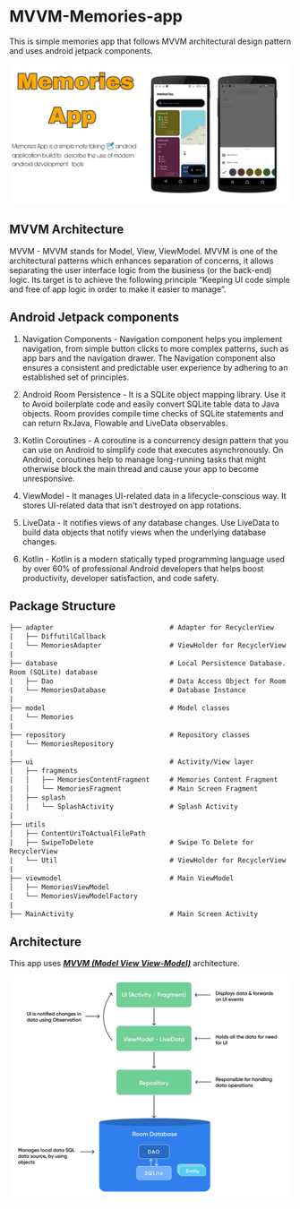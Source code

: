 # MVVM-Memories-app
This is simple memories app that follows MVVM architectural design pattern and uses android jetpack components.

![GitHub Cards Preview](screenshots/memories_card.jpg?raw=true)

## MVVM Architecture

MVVM - MVVM stands for Model, View, ViewModel. MVVM is one of the architectural patterns which enhances separation of concerns, it allows separating the user interface logic from the business (or the back-end) logic. Its target is to achieve the following principle “Keeping UI code simple and free of app logic in order to make it easier to manage”.          



## Android Jetpack components
1. Navigation Components - Navigation component helps you implement navigation, from simple button clicks to more complex patterns, such as app bars and the navigation drawer. The Navigation component also ensures a consistent and predictable user experience by adhering to an established set of principles.

2. Android Room Persistence - It is a SQLite object mapping library. Use it to Avoid boilerplate code and easily convert SQLite table data to Java objects. Room provides compile time checks of SQLite statements and can return RxJava, Flowable and LiveData observables.

3. Kotlin Coroutines - A coroutine is a concurrency design pattern that you can use on Android to simplify code that executes asynchronously. On Android, coroutines help to manage long-running tasks that might otherwise block the main thread and cause your app to become unresponsive.

4. ViewModel - It manages UI-related data in a lifecycle-conscious way. It stores UI-related data that isn't destroyed on app rotations.

5. LiveData - It notifies views of any database changes. Use LiveData to build data objects that notify views when the underlying database changes.

6. Kotlin - Kotlin is a modern statically typed programming language used by over 60% of professional Android developers that helps boost productivity, developer satisfaction, and code safety.


## Package Structure


    ├── adapter                             # Adapter for RecyclerView
    |   ├── DiffutilCallback
    |   └── MemoriesAdapter                 # ViewHolder for RecyclerView
    |
    ├── database                            # Local Persistence Database. Room (SQLite) database
    |   ├── Dao                             # Data Access Object for Room
    |   └── MemoriesDatabase                # Database Instance
    |
    ├── model                               # Model classes
    |   └── Memories
    |
    ├── repository                          # Repository classes
    |   └── MemoriesRepository
    |
    ├── ui                                  # Activity/View layer
    │   ├── fragments
    |   │   ├── MemoriesContentFragment     # Memories Content Fragment
    |   │   └── MemoriesFragment            # Main Screen Fragment
    │   ├── splash
    |   │   └── SplashActivity              # Splash Activity
    |
    ├── utils
    │   ├── ContentUriToActualFilePath
    |   ├── SwipeToDelete                   # Swipe To Delete for RecyclerView
    |   └── Util                            # ViewHolder for RecyclerView
    |
    ├── viewmodel                           # Main ViewModel
    │   ├── MemoriesViewModel
    |   └── MemoriesViewModelFactory
    |
    ├── MainActivity                        # Main Screen Activity

## Architecture

This app uses [***MVVM (Model View View-Model)***](https://developer.android.com/jetpack/docs/guide#recommended-app-arch) architecture.

![](screenshots/android_room_db.jpg?raw=true)
